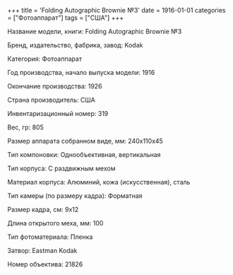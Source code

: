 +++
title = 'Folding Autographic Brownie №3'
date = 1916-01-01
categories = ["Фотоаппарат"]
tags = ["США"]
+++

Название модели, книги: Folding Autographic Brownie №3

Бренд, издательство, фабрика, завод: Kodak

Категория: Фотоаппарат

Год производства, начало выпуска модели: 1916

Окончание производства: 1926

Страна производитель: США

Инвентаризационный номер: 319

Вес, гр: 805

Размер аппарата  собранном виде, мм: 240x110x45

Тип компоновки: Однообъективная, вертикальная

Тип корпуса: С раздвижным мехом

Материал корпуса: Алюминий, кожа (искусственная), сталь

Тип камеры (по размеру кадра): Форматная

Размер кадра, см: 9х12

Длина открытого меха, мм: 100

Тип фотоматериала: Пленка

Затвор: Eastman Kodak

Номер объектива: 21826

